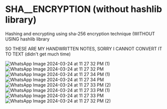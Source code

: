 # SHA__ENCRYPTION (without hashlib library)
Hashing and encrypting using sha-256 encryption technique (WITHOUT USING hashlib library

SO THESE ARE MY HANDWRITTEN NOTES, SORRY I CANNOT CONVERT IT TO TEXT (didn't get much time)


![WhatsApp Image 2024-03-24 at 11 27 32 PM (1)](https://github.com/Rishitshivam/SHA__ENCRYPTION/assets/164783543/bf36a7cc-f40d-42b2-a2a7-49a20e14d1ec)
![WhatsApp Image 2024-03-24 at 11 27 32 PM](https://github.com/Rishitshivam/SHA__ENCRYPTION/assets/164783543/21ec01dd-6da6-4df9-91ef-32f35bb65b8d)
![WhatsApp Image 2024-03-24 at 11 27 34 PM (1)](https://github.com/Rishitshivam/SHA__ENCRYPTION/assets/164783543/35c23372-abd8-4a60-9fd1-8c86c79b5232)
![WhatsApp Image 2024-03-24 at 11 27 34 PM](https://github.com/Rishitshivam/SHA__ENCRYPTION/assets/164783543/b78665a3-37b8-40d1-a6d3-e4d35f4766fe)
![WhatsApp Image 2024-03-24 at 11 27 33 PM (2)](https://github.com/Rishitshivam/SHA__ENCRYPTION/assets/164783543/f1b469f6-4bc0-4ff8-bc89-ca339799d6b7)
![WhatsApp Image 2024-03-24 at 11 27 33 PM (1)](https://github.com/Rishitshivam/SHA__ENCRYPTION/assets/164783543/217bca3e-4a2b-4ac3-bb52-ca989be97f34)
![WhatsApp Image 2024-03-24 at 11 27 33 PM](https://github.com/Rishitshivam/SHA__ENCRYPTION/assets/164783543/04929d21-113f-454a-913f-57333f67fa3e)
![WhatsApp Image 2024-03-24 at 11 27 32 PM (2)](https://github.com/Rishitshivam/SHA__ENCRYPTION/assets/164783543/df82e299-c744-4c68-b4ba-d23b63f12bb3)

